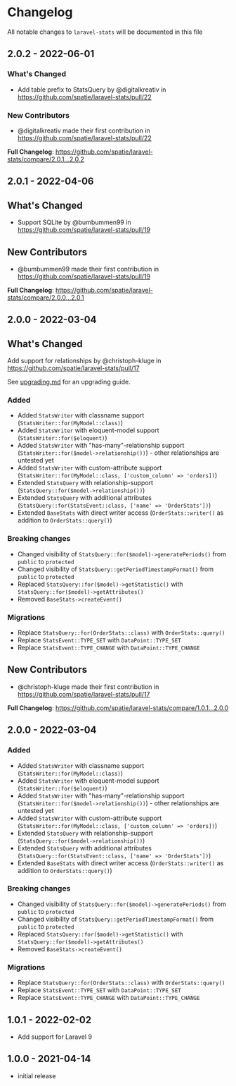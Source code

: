 # Changelog

All notable changes to `laravel-stats` will be documented in this file

## 2.0.2 - 2022-06-01

### What's Changed

- Add table prefix to StatsQuery by @digitalkreativ in https://github.com/spatie/laravel-stats/pull/22

### New Contributors

- @digitalkreativ made their first contribution in https://github.com/spatie/laravel-stats/pull/22

**Full Changelog**: https://github.com/spatie/laravel-stats/compare/2.0.1...2.0.2

## 2.0.1 - 2022-04-06

## What's Changed

- Support SQLite by @bumbummen99 in https://github.com/spatie/laravel-stats/pull/19

## New Contributors

- @bumbummen99 made their first contribution in https://github.com/spatie/laravel-stats/pull/19

**Full Changelog**: https://github.com/spatie/laravel-stats/compare/2.0.0...2.0.1

## 2.0.0 - 2022-03-04

## What's Changed

Add support for relationships by @christoph-kluge in https://github.com/spatie/laravel-stats/pull/17

See [upgrading.md](./upgrading.md) for an upgrading guide.

### Added

- Added `StatsWriter` with classname support (`StatsWriter::for(MyModel::class)`)
- Added `StatsWriter` with eloquent-model support (`StatsWriter::for($eloquent)`)
- Added `StatsWriter` with "has-many"-relationship support (`StatsWriter::for($model->relationship())`) - other relationships are untested yet
- Added `StatsWriter` with custom-attribute support (`StatsWriter::for(MyModel::class, ['custom_column' => 'orders])`)
- Extended `StatsQuery` with relationship-support (`StatsQuery::for($model->relationship())`)
- Extended `StatsQuery` with additional attributes (`StatsQuery::for(StatsEvent::class, ['name' => 'OrderStats'])`)
- Extended `BaseStats` with direct writer access (`OrderStats::writer()` as addition to `OrderStats::query()`)

### Breaking changes

- Changed visibility of `StatsQuery::for($model)->generatePeriods()` from `public` to `protected`
- Changed visibility of `StatsQuery::getPeriodTimestampFormat()` from `public` to `protected`
- Replaced `StatsQuery::for($model)->getStatistic()` with `StatsQuery::for($model)->getAttributes()`
- Removed `BaseStats->createEvent()`

### Migrations

- Replace `StatsQuery::for(OrderStats::class)` with `OrderStats::query()`
- Replace `StatsEvent::TYPE_SET` with `DataPoint::TYPE_SET`
- Replace `StatsEvent::TYPE_CHANGE` with `DataPoint::TYPE_CHANGE`

## New Contributors

- @christoph-kluge made their first contribution in https://github.com/spatie/laravel-stats/pull/17

**Full Changelog**: https://github.com/spatie/laravel-stats/compare/1.0.1...2.0.0

## 2.0.0 - 2022-03-04

### Added

- Added `StatsWriter` with classname support (`StatsWriter::for(MyModel::class)`)
- Added `StatsWriter` with eloquent-model support (`StatsWriter::for($eloquent)`)
- Added `StatsWriter` with "has-many"-relationship support (`StatsWriter::for($model->relationship())`) - other relationships are untested yet
- Added `StatsWriter` with custom-attribute support (`StatsWriter::for(MyModel::class, ['custom_column' => 'orders])`)
- Extended `StatsQuery` with relationship-support (`StatsQuery::for($model->relationship())`)
- Extended `StatsQuery` with additional attributes (`StatsQuery::for(StatsEvent::class, ['name' => 'OrderStats'])`)
- Extended `BaseStats` with direct writer access (`OrderStats::writer()` as addition to `OrderStats::query()`)

### Breaking changes

- Changed visibility of `StatsQuery::for($model)->generatePeriods()` from `public` to `protected`
- Changed visibility of `StatsQuery::getPeriodTimestampFormat()` from `public` to `protected`
- Replaced `StatsQuery::for($model)->getStatistic()` with `StatsQuery::for($model)->getAttributes()`
- Removed `BaseStats->createEvent()`

### Migrations

- Replace `StatsQuery::for(OrderStats::class)` with `OrderStats::query()`
- Replace `StatsEvent::TYPE_SET` with `DataPoint::TYPE_SET`
- Replace `StatsEvent::TYPE_CHANGE` with `DataPoint::TYPE_CHANGE`

## 1.0.1 - 2022-02-02

- Add support for Laravel 9

## 1.0.0 - 2021-04-14

- initial release
